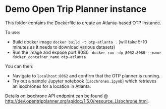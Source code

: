 # Demo Open Trip Planner instance

This folder contains the Dockerfile to create an Atlanta-based OTP instance.

To use:

- Build docker image `docker build -t otp-atlanta .` (will take 5-10 minutes as it needs to download various datasets)
- Run the image and expose port 8080 ` docker run -dp 8062:8080 --name docker_container_name otp-atlanta`

You can then:
 - Navigate to `localhost:8062` and confirm that the OTP planner is running.
 - Try out a sample Jupyter notebook (`isochrones.ipynb`) which retrieves an isochrones for a location in Atlanta.


Details on isochrone API endpoint can be found @ http://dev.opentripplanner.org/apidoc/1.5.0/resource_LIsochrone.html.